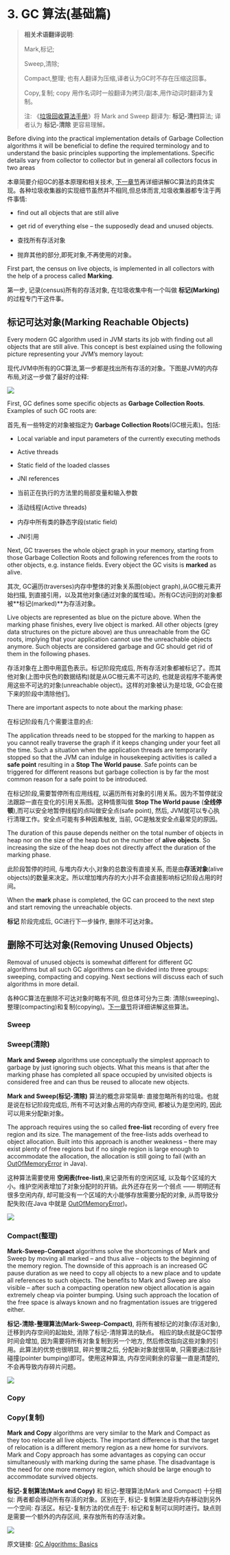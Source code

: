 # 3. GC 算法(基础篇)

> **相关术语翻译说明**: 
>
> Mark,标记;
>
> Sweep,清除; 
>
> Compact,整理; 也有人翻译为压缩,译者认为GC时不存在压缩这回事。
>
> Copy,复制; copy 用作名词时一般翻译为拷贝/副本,用作动词时翻译为复制。
>
> 注: 《[垃圾回收算法手册](https://book.douban.com/subject/26740958/)》将 Mark and Sweep 翻译为: **标记-清扫**算法; 译者认为 **标记-清除** 更容易理解。


Before diving into the practical implementation details of Garbage Collection algorithms it will be beneficial to define the required terminology and to understand the basic principles supporting the implementations. Specific details vary from collector to collector but in general all collectors focus in two areas

本章简要介绍GC的基本原理和相关技术, [下一章节](04_GC_Algorithms_Implementations.md)再详细讲解GC算法的具体实现。各种垃圾收集器的实现细节虽然并不相同,但总体而言,垃圾收集器都专注于两件事情:


- find out all objects that are still alive
- get rid of everything else – the supposedly dead and unused objects.

- 查找所有存活对象
- 抛弃其他的部分,即死对象,不再使用的对象。




First part, the census on live objects, is implemented in all collectors with the help of a process called **Marking**.

第一步, 记录(census)所有的存活对象, 在垃圾收集中有一个叫做 **标记(Marking)** 的过程专门干这件事。



## 标记可达对象(Marking Reachable Objects)



Every modern GC algorithm used in JVM starts its job with finding out all objects that are still alive. This concept is best explained using the following picture representing your JVM’s memory layout:

现代JVM中所有的GC算法,第一步都是找出所有存活的对象。下图是JVM的内存布局,对这一步做了最好的诠释:


![](03_01_Java-GC-mark-and-sweep.png)




First, GC defines some specific objects as **Garbage Collection Roots**. Examples of such GC roots are:

首先,有一些特定的对象被指定为 **Garbage Collection Roots**(GC根元素)。包括:


- Local variable and input parameters of the currently executing methods
- Active threads
- Static field of the loaded classes
- JNI references

- 当前正在执行的方法里的局部变量和输入参数
- 活动线程(Active threads)
- 内存中所有类的静态字段(static field)
- JNI引用


Next, GC traverses the whole object graph in your memory, starting from those Garbage Collection Roots and following references from the roots to other objects, e.g. instance fields. Every object the GC visits is **marked** as alive.


其次, GC遍历(traverses)内存中整体的对象关系图(object graph),从GC根元素开始扫描, 到直接引用，以及其他对象(通过对象的属性域)。所有GC访问到的对象都被**标记(marked)**为存活对象。



Live objects are represented as blue on the picture above. When the marking phase finishes, every live object is marked. All other objects (grey data structures on the picture above) are thus unreachable from the GC roots, implying that your application cannot use the unreachable objects anymore. Such objects are considered garbage and GC should get rid of them in the following phases.


存活对象在上图中用蓝色表示。标记阶段完成后, 所有存活对象都被标记了。而其他对象(上图中灰色的数据结构)就是从GC根元素不可达的, 也就是说程序不能再使用这些不可达的对象(unreachable object)。这样的对象被认为是垃圾, GC会在接下来的阶段中清除他们。




There are important aspects to note about the marking phase:

在标记阶段有几个需要注意的点:



The application threads need to be stopped for the marking to happen as you cannot really traverse the graph if it keeps changing under your feet all the time. Such a situation when the application threads are temporarily stopped so that the JVM can indulge in housekeeping activities is called a **safe point** resulting in a **Stop The World pause**. Safe points can be triggered for different reasons but garbage collection is by far the most common reason for a safe point to be introduced.


在标记阶段,需要暂停所有应用线程, 以遍历所有对象的引用关系。因为不暂停就没法跟踪一直在变化的引用关系图。这种情景叫做 **Stop The World pause** (**全线停顿**),而可以安全地暂停线程的点叫做安全点(safe point), 然后, JVM就可以专心执行清理工作。安全点可能有多种因素触发, 当前, GC是触发安全点最常见的原因。



The duration of this pause depends neither on the total number of objects in heap nor on the size of the heap but on the number of **alive objects**. So increasing the size of the heap does not directly affect the duration of the marking phase.


此阶段暂停的时间, 与堆内存大小,对象的总数没有直接关系, 而是由**存活对象**(alive objects)的数量来决定。所以增加堆内存的大小并不会直接影响标记阶段占用的时间。



When the **mark** phase is completed, the GC can proceed to the next step and start removing the unreachable objects.


**标记** 阶段完成后, GC进行下一步操作, 删除不可达对象。



## 删除不可达对象(Removing Unused Objects)


Removal of unused objects is somewhat different for different GC algorithms but all such GC algorithms can be divided into three groups: sweeping, compacting and copying. Next sections will discuss each of such algorithms in more detail.


各种GC算法在删除不可达对象时略有不同, 但总体可分为三类: 清除(sweeping)、整理(compacting)和复制(copying)。[下一章节](04_GC_Algorithms_Implementations.md)将详细讲解这些算法。



### Sweep

### Sweep(清除)


**Mark and Sweep** algorithms use conceptually the simplest approach to garbage by just ignoring such objects. What this means is that after the marking phase has completed all space occupied by unvisited objects is considered free and can thus be reused to allocate new objects.




**Mark and Sweep(标记-清除)** 算法的概念非常简单: 直接忽略所有的垃圾。也就是说在标记阶段完成后, 所有不可达对象占用的内存空间, 都被认为是空闲的, 因此可以用来分配新对象。




The approach requires using the so called **free-list** recording of every free region and its size. The management of the free-lists adds overhead to object allocation. Built into this approach is another weakness – there may exist plenty of free regions but if no single region is large enough to accommodate the allocation, the allocation is still going to fail (with an [OutOfMemoryError](http://plumbr.eu/outofmemoryerror) in Java).


这种算法需要使用 **空闲表(free-list)**,来记录所有的空闲区域, 以及每个区域的大小。维护空闲表增加了对象分配时的开销。此外还存在另一个弱点 —— 明明还有很多空闲内存, 却可能没有一个区域的大小能够存放需要分配的对象, 从而导致分配失败(在Java 中就是 [OutOfMemoryError](http://plumbr.eu/outofmemoryerror))。



![](03_02_GC-sweep.png)



### Compact(整理)


**Mark-Sweep-Compact** algorithms solve the shortcomings of Mark and Sweep by moving all marked – and thus alive – objects to the beginning of the memory region. The downside of this approach is an increased GC pause duration as we need to copy all objects to a new place and to update all references to such objects. The benefits to Mark and Sweep are also visible – after such a compacting operation new object allocation is again extremely cheap via pointer bumping. Using such approach the location of the free space is always known and no fragmentation issues are triggered either.


**标记-清除-整理算法(Mark-Sweep-Compact)**, 将所有被标记的对象(存活对象), 迁移到内存空间的起始处, 消除了标记-清除算法的缺点。 相应的缺点就是GC暂停时间会增加, 因为需要将所有对象复制到另一个地方, 然后修改指向这些对象的引用。此算法的优势也很明显, 碎片整理之后, 分配新对象就很简单, 只需要通过指针碰撞(pointer bumping)即可。使用这种算法, 内存空间剩余的容量一直是清楚的, 不会再导致内存碎片问题。



![](03_03_GC-mark-sweep-compact.png)





### Copy

### Copy(复制)


**Mark and Copy** algorithms are very similar to the Mark and Compact as they too relocate all live objects. The important difference is that the target of relocation is a different memory region as a new home for survivors. Mark and Copy approach has some advantages as copying can occur simultaneously with marking during the same phase. The disadvantage is the need for one more memory region, which should be large enough to accommodate survived objects.


**标记-复制算法(Mark and Copy)** 和 标记-整理算法(Mark and Compact) 十分相似: 两者都会移动所有存活的对象。区别在于, 标记-复制算法是将内存移动到另外一个空间: 存活区。标记-复制方法的优点在于:  标记和复制可以同时进行。缺点则是需要一个额外的内存区间, 来存放所有的存活对象。



![](03_04_GC-mark-and-copy-in-Java.png)





原文链接: [GC Algorithms: Basics](https://plumbr.eu/handbook/garbage-collection-algorithms)





<div style="page-break-after : always;"> </div>


